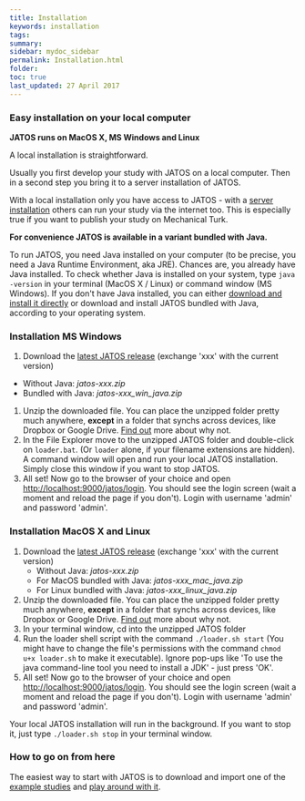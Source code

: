 ```yaml
---
title: Installation
keywords: installation
tags:
summary:
sidebar: mydoc_sidebar
permalink: Installation.html
folder:
toc: true
last_updated: 27 April 2017
---
```


### Easy installation on your local computer

**JATOS runs on MacOS X, MS Windows and Linux**

A local installation is straightforward.

Usually you first develop your study with JATOS on a local computer. Then in a second step you bring it to a server installation of JATOS.

With a local installation only you have access to JATOS - with a [server installation](JATOS-on-a-server.html) others can run your study via the internet too. This is especially true if you want to publish your study on Mechanical Turk.

**For convenience JATOS is available in a variant bundled with Java.**

To run JATOS, you need Java installed on your computer (to be precise, you need a Java Runtime Environment, aka JRE). Chances are, you already have Java installed. To check whether Java is installed on your system, type `java -version` in your terminal (MacOS X / Linux) or command window (MS Windows). 
If you don't have Java installed, you can either [download and install it directly](http://www.oracle.com/technetwork/java/javase/downloads/index.html) or download and install JATOS bundled with Java, according to your operating system. 


### Installation MS Windows 

1. Download the [latest JATOS release](https://github.com/JATOS/JATOS/releases/latest) (exchange 'xxx' with the current version)
 * Without Java: *jatos-xxx.zip*
 * Bundled with Java: *jatos-xxx_win_java.zip*
1. Unzip the downloaded file. You can place the unzipped folder pretty much anywhere, **except** in a folder that synchs across devices, like Dropbox or Google Drive. [Find out](Troubleshooting.html#database-is-corrupted.html) more about why not.
1. In the File Explorer move to the unzipped JATOS folder and double-click on `loader.bat`. (Or `loader` alone, if your filename extensions are hidden). A command window will open and run your local JATOS installation. Simply close this window if you want to stop JATOS.
1. All set! Now go to the browser of your choice and open [http://localhost:9000/jatos/login](http://localhost:9000/jatos/login). You should see the login screen (wait a moment and reload the page if you don't). Login with username 'admin' and password 'admin'.

### Installation MacOS X and Linux

1. Download the [latest JATOS release](https://github.com/JATOS/JATOS/releases/latest) (exchange 'xxx' with the current version)
   * Without Java: *jatos-xxx.zip*
   * For MacOS bundled with Java: *jatos-xxx_mac_java.zip*
   * For Linux bundled with Java: *jatos-xxx_linux_java.zip*
1. Unzip the downloaded file. You can place the unzipped folder pretty much anywhere, **except** in a folder that synchs across devices, like Dropbox or Google Drive. [Find out](Troubleshooting.html#database-is-corrupted.html) more about why not.
1. In your terminal window, cd into the unzipped JATOS folder
1. Run the loader shell script with the command `./loader.sh start` (You might have to change the file's permissions with the command `chmod u+x loader.sh` to make it executable). Ignore pop-ups like 'To use the java command-line tool you need to install a JDK' - just press 'OK'.
1. All set! Now go to the browser of your choice and open [http://localhost:9000/jatos/login](http://localhost:9000/jatos/login). You should see the login screen (wait a moment and reload the page if you don't). Login with username 'admin' and password 'admin'.

Your local JATOS installation will run in the background. If you want to stop it, just type `./loader.sh stop` in your terminal window.

### How to go on from here

The easiest way to start with JATOS is to download and import one of the [example studies](Example-Studies.html) and [play around with it](Get-started.html).
